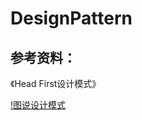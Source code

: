 # DesignPattern


## 参考资料：

《Head First设计模式》


[!图说设计模式](https://design-patterns.readthedocs.io/zh_CN/latest/)

